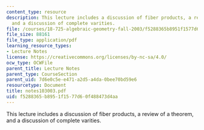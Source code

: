 ```yaml
---
content_type: resource
description: This lecture includes a discussion of fiber products, a review of a theorem,
  and a discussion of complete varities.
file: /courses/18-725-algebraic-geometry-fall-2003/f5288365b8951f1577d60f488473d4aa_notes103003.pdf
file_size: 88161
file_type: application/pdf
learning_resource_types:
- Lecture Notes
license: https://creativecommons.org/licenses/by-nc-sa/4.0/
ocw_type: OCWFile
parent_title: Lecture Notes
parent_type: CourseSection
parent_uid: 7d6e0c5e-e471-a2d5-a4da-0bee70bd59e6
resourcetype: Document
title: notes103003.pdf
uid: f5288365-b895-1f15-77d6-0f488473d4aa
---
```

This lecture includes a discussion of fiber products, a review of a theorem, and a discussion of complete varities.